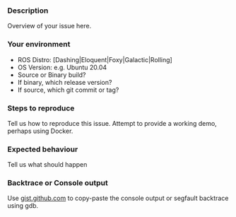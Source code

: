 ### Description

Overview of your issue here.

### Your environment
* ROS Distro: [Dashing|Eloquent|Foxy|Galactic|Rolling]
* OS Version: e.g. Ubuntu 20.04
* Source or Binary build?
* If binary, which release version?
* If source, which git commit or tag?

### Steps to reproduce
Tell us how to reproduce this issue. Attempt to provide a working demo, perhaps using Docker.

### Expected behaviour
Tell us what should happen

### Backtrace or Console output

Use [gist.github.com](gist.github.com) to copy-paste the console output or segfault backtrace using gdb.
